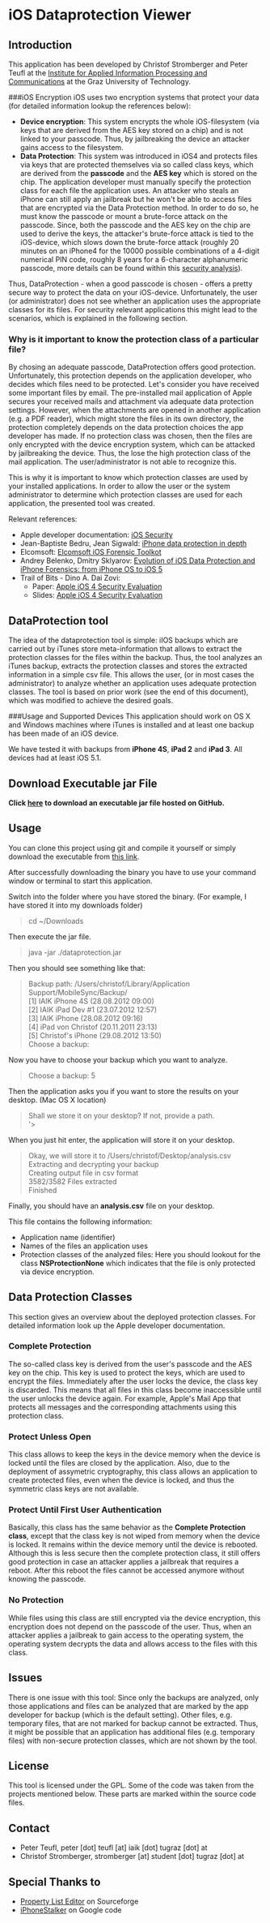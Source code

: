 iOS Dataprotection Viewer
=========================

Introduction
------------

This application has been developed by Christof Stromberger and Peter Teufl 
at the [Institute for Applied Information Processing and Communications](http://www.iaik.at) 
at the Graz University of Technology.

###iOS Encryption
iOS uses two encryption systems that protect your data (for detailed information lookup the references below):
* **Device encryption**: This system encrypts the whole iOS-filesystem (via keys that are derived from the AES key stored on a chip) and is not linked to your passcode. Thus, by jailbreaking the device an attacker gains access to the filesystem.
* **Data Protection**: This system was introduced in iOS4 and protects files via keys that are protected themselves via so called class keys, which are derived from the **passcode** and the **AES key** which is stored on the chip. The application developer must manually specify the protection class for each file the application uses. An attacker who steals an iPhone can still apply an jailbreak but he won't be able to access files that are encrypted via the Data Protection method. In order to do so, he must know the passcode or mount a brute-force attack on the passcode. Since, both the passcode and the AES key on the chip are used to derive the keys, the attacker's brute-force attack is tied to the iOS-device, which slows down the brute-force attack (roughly 20 minutes on an iPhone4 for the 10000 possible combinations of a 4-digit numerical PIN code, roughly 8 years for a 6-character alphanumeric passcode, more details can be found within this [security analysis](http://www.trailofbits.com/resources/ios4_security_evaluation_slides.pdf)).

Thus, DataProtection - when a good passcode is chosen - offers a pretty secure way to protect the data on your iOS-device. Unfortunately, the user (or administrator) does not see whether an application uses the appropriate classes for its files. For security relevant applications this might lead to the scenarios, which is explained in the following section.

### Why is it important to know the protection class of a particular file?

By chosing an adequate passcode, DataProtection offers good protection. Unfortunately, this protection depends on the application developer, who decides which files need to be protected. Let's consider you have received some important files by email. The pre-installed mail application of Apple secures your received mails and attachment via adequate data protection settings. However, when the attachments are opened in another application (e.g. a PDF reader), which might store the files in its own directory, the protection completely depends on the data protection choices the app developer has made. If no protection class was chosen, then the files are only encrypted with the device encryption system, which can be attacked by jailbreaking the device. Thus, the lose the high protection class of the mail application. The user/administrator is not able to recognize this.

This is why it is important to know which protection classes are used by 
your installed applications. In order to allow the user or the system administrator to determine which protection classes are used for each application, the presented tool was created.

Relevant references:
* Apple developer documentation: [iOS Security](http://images.apple.com/ipad/business/docs/iOS_Security_May12.pdf)
* Jean-Baptiste Bedru, Jean Sigwald: [iPhone data protection in depth](http://esec-lab.sogeti.com/dotclear/public/publications/11-hitbamsterdam-iphonedataprotection.pdf)
* Elcomsoft: [Elcomsoft iOS Forensic Toolkot](http://www.elcomsoft.co.uk/eift.html)
* Andrey Belenko, Dmitry Sklyarov: [Evolution of iOS Data Protection and iPhone Forensics:
from iPhone OS to iOS 5](https://media.blackhat.com/bh-ad-11/Belenko/bh-ad-11-Belenko-iOS_Data_Protection.pdf)
* Trail of Bits - Dino A. Dai Zovi: 
  * Paper: [Apple iOS 4 Security Evaluation](http://www.trailofbits.com/resources/ios4_security_evaluation_paper.pdf)
  * Slides: [Apple iOS 4 Security Evaluation](http://www.trailofbits.com/resources/ios4_security_evaluation_slides.pdf)

DataProtection tool
----------------
The idea of the dataprotection tool is simple: iIOS backups which are carried out by iTunes store meta-information that allows to extract the protection classes for the files within the backup. Thus, the tool analyzes an iTunes backup, extracts the protection classes and stores the extracted information in a simple csv file. This allows the user, (or in most cases the administrator) to analyze whether an application uses adequate protection classes.
The tool is based on prior work (see the end of this document), which was modified to achieve the desired goals.


###Usage and Supported Devices
This application should work on OS X and Windows machines where iTunes is 
installed and at least one backup has been made of an iOS device.

We have tested it with backups from **iPhone 4S**, **iPad 2** 
and **iPad 3**. All devices had at least iOS 5.1.

## Download Executable jar File
**Click [here](https://github.com/downloads/ciso/ios-dataprotection/dataprotection.jar) to download an executable jar file hosted on GitHub.**

## Usage
You can clone this project using git and compile it yourself or simply download 
the executable from [this link](https://github.com/downloads/ciso/ios-dataprotection/dataprotection.jar).

After successfully downloading the binary you have to use your command window or terminal to 
start this application.

Switch into the folder where you have stored the binary. (For example, I have stored it into my downloads folder)
> cd ~/Downloads

Then execute the jar file.
> java -jar ./dataprotection.jar

Then you should see something like that:
> Backup path: /Users/christof/Library/Application Support/MobileSync/Backup/  
> [1] IAIK iPhone 4S (28.08.2012 09:00)  
> [2] IAIK iPad Dev #1 (23.07.2012 12:57)  
> [3] IAIK iPhone (28.08.2012 09:16)  
> [4] iPad von Christof (20.11.2011 23:13)  
> [5] Christof's iPhone (29.08.2012 13:50)  
> Choose a backup: 

Now you have to choose your backup which you want to analyze.
> Choose a backup: 5

Then the application asks you if you want to store the results on your desktop. (Mac OS X location)
> Shall we store it on your desktop? If not, provide a path.  
> '> 

When you just hit enter, the application will store it on your desktop.
> Okay, we will store it to /Users/christof/Desktop/analysis.csv  
> Extracting and decrypting your backup  
> Creating output file in csv format  
> 3582/3582 Files extracted  
> Finished  

Finally, you should have an **analysis.csv** file on your desktop.

This file contains the following information:
* Application name (identifier)
* Names of the files an application uses
* Protection classes of the analyzed files: Here you should lookout for the class **NSProtectionNone** which indicates that the file is only protected via device encryption.


## Data Protection Classes
This section gives an overview about the deployed protection classes. For detailed information look up the Apple developer documentation.

### Complete Protection
The so-called class key is derived from the user's passcode and the AES key on the chip. This key is used to protect the keys, which are used to encrypt the files. Immediately after the user locks the device, the class key is discarded. 
This means that all files in this class become inaccessible until the 
user unlocks the device again. For example, Apple's Mail App that 
protects all messages and the corresponding attachments using this protection class.

### Protect Unless Open
This class allows to keep the keys in the device memory when the device is locked until the files are closed by the application. Also, due to the deployment of assymetric cryptography, this class allows an application to create protected files, even when the device is locked, and thus the symmetric class keys are not available.

### Protect Until First User Authentication
Basically, this class has the same behavior as 
the **Complete Protection class**, except that the class key is not wiped 
from memory when the device is locked. It remains within the device memory until the device is rebooted. Although this is less secure then the complete protection class, it still offers good protection in case an attacker applies a jailbreak that requires a reboot. After this reboot the files cannot be accessed anymore without knowing the passcode.

### No Protection
While files using this class are still encrypted via the device encryption, this encryption does not depend on the passcode of the user. Thus, when an attacker applies a jailbreak to gain access to the operating system, the operating system decrypts the data and allows access to the files with this class.

Issues
-------------
There is one issue with this tool: Since only the backups are analyzed, only those applications and files can be analyzed that are marked by the app developer for backup (which is the default setting). Other files, e.g. temporary files, that are not marked for backup cannot be extracted. Thus, it might be possible that an application has additional files (e.g. temporary files) with non-secure protection classes, which are not shown by the tool.

## License
This tool is licensed under the GPL. Some of the code was taken from the projects mentioned below. These parts are marked within the source code files.

## Contact
- Peter Teufl, peter [dot] teufl [at] iaik [dot] tugraz [dot] at
- Christof Stromberger, stromberger [at] student [dot] tugraz [dot] at

## Special Thanks to
- [Property List Editor](http://sourceforge.net/projects/plist/files/lib/) on Sourceforge
- [iPhoneStalker](http://code.google.com/p/iphonestalker/) on Google code